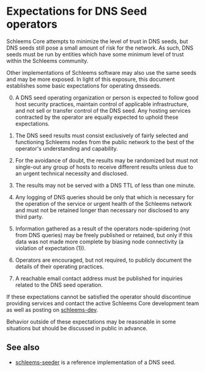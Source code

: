 Expectations for DNS Seed operators
====================================

Schleems Core attempts to minimize the level of trust in DNS seeds,
but DNS seeds still pose a small amount of risk for the network.
As such, DNS seeds must be run by entities which have some minimum
level of trust within the Schleems community.

Other implementations of Schleems software may also use the same
seeds and may be more exposed. In light of this exposure, this
document establishes some basic expectations for operating dnsseeds.

0. A DNS seed operating organization or person is expected to follow good
host security practices, maintain control of applicable infrastructure,
and not sell or transfer control of the DNS seed. Any hosting services
contracted by the operator are equally expected to uphold these expectations.

1. The DNS seed results must consist exclusively of fairly selected and
functioning Schleems nodes from the public network to the best of the
operator's understanding and capability.

2. For the avoidance of doubt, the results may be randomized but must not
single-out any group of hosts to receive different results unless due to an
urgent technical necessity and disclosed.

3. The results may not be served with a DNS TTL of less than one minute.

4. Any logging of DNS queries should be only that which is necessary
for the operation of the service or urgent health of the Schleems
network and must not be retained longer than necessary nor disclosed
to any third party.

5. Information gathered as a result of the operators node-spidering
(not from DNS queries) may be freely published or retained, but only
if this data was not made more complete by biasing node connectivity
(a violation of expectation (1)).

6. Operators are encouraged, but not required, to publicly document the
details of their operating practices.

7. A reachable email contact address must be published for inquiries
related to the DNS seed operation.

If these expectations cannot be satisfied the operator should
discontinue providing services and contact the active Schleems
Core development team as well as posting on
[schleems-dev](https://lists.linuxfoundation.org/mailman/listinfo/schleems-dev).

Behavior outside of these expectations may be reasonable in some
situations but should be discussed in public in advance.

See also
----------
- [schleems-seeder](https://github.com/sipa/schleems-seeder) is a reference implementation of a DNS seed.
